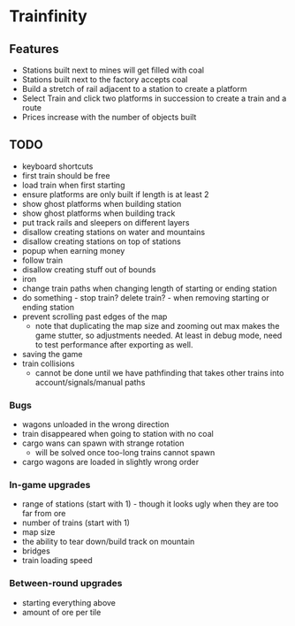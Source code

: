 # Trainfinity

## Features
- Stations built next to mines will get filled with coal
- Stations built next to the factory accepts coal
- Build a stretch of rail adjacent to a station to create a platform
- Select Train and click two platforms in succession to create a train and a route
- Prices increase with the number of objects built

## TODO
- keyboard shortcuts
- first train should be free
- load train when first starting
- ensure platforms are only built if length is at least 2
- show ghost platforms when building station
- show ghost platforms when building track
- put track rails and sleepers on different layers
- disallow creating stations on water and mountains
- disallow creating stations on top of stations
- popup when earning money
- follow train
- disallow creating stuff out of bounds
- iron
- change train paths when changing length of starting or ending station
- do something - stop train? delete train? - when removing starting or ending station
- prevent scrolling past edges of the map
  - note that duplicating the map size and zooming out max makes the game stutter, so adjustments needed. 
    At least in debug mode, need to test performance after exporting as well.
- saving the game
- train collisions
  - cannot be done until we have pathfinding that takes other trains into account/signals/manual paths

### Bugs
- wagons unloaded in the wrong direction
- train disappeared when going to station with no coal
- cargo wans can spawn with strange rotation
  - will be solved once too-long trains cannot spawn
- cargo wagons are loaded in slightly wrong order

### In-game upgrades
- range of stations (start with 1) - though it looks ugly when they are too far from ore
- number of trains (start with 1)
- map size
- the ability to tear down/build track on mountain
- bridges
- train loading speed

### Between-round upgrades
- starting everything above
- amount of ore per tile
